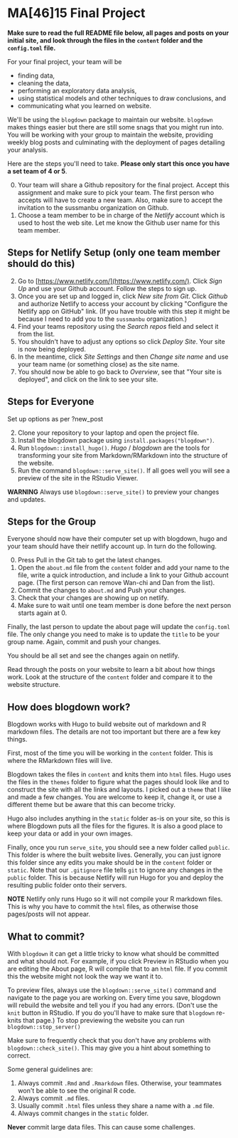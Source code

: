 # MA[46]15 Final Project

**Make sure to read the full README file below, all pages and posts on your initial site, and look through the files in the `content` folder and the `config.toml` file.**

For your final project, your team will be 

* finding data,
* cleaning the data,
* performing an exploratory data analysis, 
* using statistical models and other techniques to draw conclusions, and
* communicating what you learned on website.

We'll be using the `blogdown` package to maintain our website. `blogdown` makes things easier but there are still some snags that you might run into. 
You will be working with your group to maintain the website, providing weekly blog posts and culminating with the deployment of pages detailing your analysis.


Here are the steps you'll need to take. __Please only start this once you have a set team of 4 or 5__.


0. Your team will share a Github repository for the final project. Accept this assignment and make sure to pick your team. The first person who accepts will have to create a new team. Also, make sure to accept the invitation to the sussmanbu organization on Github.
1. Choose a team member to be in charge of the _Netlify_ account which is used to host the web site. Let me know the Github user name for this team member.

## Steps for Netlify Setup (only one team member should do this)

2. Go to [https://www.netlify.com/](https://www.netlify.com/). Click _Sign Up_ and use your Github account. Follow the steps to sign up.
3. Once you are set up and logged in, click _New site from Git_. Click _Github_ and authorize Netlify to access your account by clicking "Configure the Netlify app on GitHub" link. (If you have trouble with this step it might be because I need to add you to the `sussmanbu` organization.)
4. Find your teams repository using the _Search repos_ field and select it from the list.
5. You shouldn't have to adjust any options so click _Deploy Site_. Your site is now being deployed.
6. In the meantime, click _Site Settings_ and then _Change site name_ and use your team name (or something close) as the site name.
7. You should now be able to go back to _Overview_, see that "Your site is deployed", and click on the link to see your site. 


## Steps for Everyone

Set up options as per ?new_post

2. Clone your repository to your laptop and open the project file.
3. Install the blogdown package using `install.packages("blogdown")`. 
4. Run `blogdown::install_hugo()`. _Hugo_ / _blogdown_ are the tools for transforming your site from Markdown/RMarkdown into the structure of the website.
5. Run the command `blogdown::serve_site()`. If all goes well you will see a preview of the site in the RStudio Viewer.

__WARNING__ Always use `blogdown::serve_site()` to preview your changes and updates.

## Steps for the Group

Everyone should now have their computer set up with blogdown, hugo and your team should have their netlify account up.
In turn do the following.

0. Press Pull in the Git tab to get the latest changes.
1. Open the `about.md` file from the `content` folder and add your name to the file, write a quick introduction, and include a link to your Github account page. (The first person can remove Wan-chi and Dan from the list).
2. Commit the changes to `about.md` and Push your changes.
3. Check that your changes are showing up on netlify.
4. Make sure to wait until one team member is done before the next person starts again at 0.

Finally, the last person to update the about page will update the `config.toml` file.
The only change you need to make is to update the `title` to be your group name.
Again, commit and push your changes.

You should be all set and see the changes again on netlify.

Read through the posts on your website to learn a bit about how things work. Look at the structure of the `content` folder and compare it to the website structure.


## How does blogdown work?

Blogdown works with Hugo to build website out of markdown and R markdown files.
The details are not too important but there are a few key things.

First, most of the time you will be working in the `content` folder. This is where the RMarkdown files will live.

Blogdown takes the files in `content` and knits them into `html` files. Hugo uses the files in the `themes` folder to figure what the pages should look like and to construct the site with all the links and layouts.
I picked out a `theme` that I like and made a few changes. You are welcome to keep it, change it, or use a different theme but be aware that this can become tricky.

Hugo also includes anything in the `static` folder as-is on your site, so this is where Blogdown puts all the files for the figures. It is also a good place to keep your data or add in your own images.

Finally, once you run `serve_site`, you should see a new folder called `public`. This folder is where the built website lives. Generally, you can just ignore this folder since any edits you make should be in the `content` folder or `static`.
Note that our `.gitignore` file tells `git` to ignore any changes in the `public` folder.
This is because Netlify will run Hugo for you and deploy the resulting public folder onto their servers.

__NOTE__ Netlify only runs Hugo so it will not compile your R markdown files. This is why you have to commit the `html` files, as otherwise those pages/posts will not appear.

## What to commit?

With `blogdown` it can get a little tricky to know what should be committed and what should not.
For example, if you click Preview in RStudio when you are editing the About page, R will compile that to an `html` file.
If you commit this the website might not look the way we want it to.

To preview files, always use the `blogdown::serve_site()` command and navigate to the page you are working on.
Every time you save, blogdown will rebuild the website and tell you if you had any errors.
(Don't use the `knit` button in RStudio. If you do you'll have to make sure that `blogdown` re-knits that page.)
To stop previewing the website you can run `blogdown::stop_server()`

Make sure to frequently check that you don't have any problems with `blogdown::check_site()`. This may give you a hint about something to correct.

Some general guidelines are:

1. Always commit `.Rmd` and `.Rmarkdown` files. Otherwise, your teammates won't be able to see the original R code.
2. Always commit `.md` files.
3. Usually commit `.html` files unless they share a name with a `.md` file.
4. Always commit changes in the `static` folder.

__Never__ commit large data files. This can cause some challenges. 
